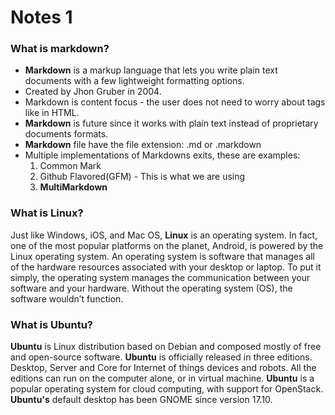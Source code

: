 # Notes 1


###  **What is markdown?**

* **Markdown** is a markup language that lets you write plain text documents with a few lightweight formatting options. 
* Created by Jhon Gruber in 2004. 
* Markdown is content focus - the user does not need to worry about tags like in HTML.
* **Markdown** is future since it works with plain text instead of proprietary documents formats.
* **Markdown** file have the file extension: .md or .markdown
* Multiple implementations of Markdowns exits, these are examples:
  1. Common Mark  
  2. Github Flavored(GFM) - This is what we are using
  3. **MultiMarkdown**


### **What is Linux?**

Just like Windows, iOS, and Mac OS, **Linux**  is an operating system. In fact, one of the most popular platforms on the planet, Android, is powered by the Linux operating system. An operating system is software that manages all of the hardware resources associated with your desktop or laptop. To put it simply, the operating system manages the communication between your software and your hardware. Without the operating system (OS), the software wouldn’t function.




### **What is Ubuntu?**

**Ubuntu** is Linux distribution based on Debian and composed mostly of free and open-source software. **Ubuntu** is officially released in three editions. Desktop, Server and Core for Internet of things devices and robots. All the editions can run on the computer alone, or in virtual machine. **Ubuntu** is a popular operating system for cloud computing, with support for OpenStack. **Ubuntu's** default desktop has been GNOME since version 17.10.